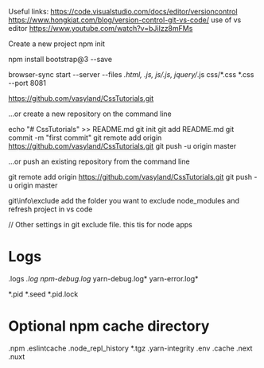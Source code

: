 
Useful links:
https://code.visualstudio.com/docs/editor/versioncontrol
https://www.hongkiat.com/blog/version-control-git-vs-code/
use of vs editor
https://www.youtube.com/watch?v=bJiIzz8mFMs


Create a new project
npm init

npm install bootstrap@3 --save

browser-sync start --server --files *.html, *.js, js/*.js, jquery/*.js css/*.css *.css --port 8081

https://github.com/vasyland/CssTutorials.git

…or create a new repository on the command line

echo "# CssTutorials" >> README.md
git init
git add README.md
git commit -m "first commit"
git remote add origin https://github.com/vasyland/CssTutorials.git
git push -u origin master

…or push an existing repository from the command line

git remote add origin https://github.com/vasyland/CssTutorials.git
git push -u origin master


git\info\exclude add the folder you want to exclude
node_modules
and refresh project in vs code

// Other settings in git exclude file. this tis for node apps

# Logs
.logs
*.log
npm-debug.log*
yarn-debug.log*
yarn-error.log*

*.pid
*.seed
*.pid.lock

# Optional npm cache directory
.npm
.eslintcache
.node_repl_history
*.tgz
.yarn-integrity
.env
.cache
.next
.nuxt
